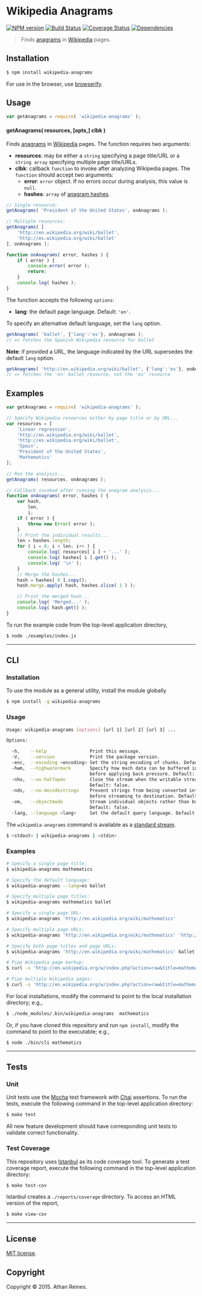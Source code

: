 Wikipedia Anagrams
===
[![NPM version][npm-image]][npm-url] [![Build Status][travis-image]][travis-url] [![Coverage Status][coveralls-image]][coveralls-url] [![Dependencies][dependencies-image]][dependencies-url]

> Finds [anagrams](http://en.wikipedia.org/wiki/Anagram) in [Wikipedia](http://www.wikipedia.org/) pages.


## Installation

``` bash
$ npm install wikipedia-anagrams
```

For use in the browser, use [browserify](https://github.com/substack/node-browserify).


## Usage

``` javascript
var getAnagrams = require( 'wikipedia-anagrams' );
```

#### getAnagrams( resources, [opts,] clbk )

Finds [anagrams](http://en.wikipedia.org/wiki/Anagram) in [Wikipedia](http://www.wikipedia.org/) pages. The function requires two arguments:

*	__resources__: may be either a `string` specifying a page title/URL or a `string array` specifying multiple page title/URLs.
* 	__clbk__: callback `function` to invoke after analyzing Wikipedia pages. The `function` should accept two arguments:
	-	__error__: `error` object. If no errors occur during analysis, this value is `null`.
	-	__hashes__: `array` of [anagram hashes](https://github.com/compute-io/anagram-hash).

``` javascript
// Single resource:
getAnagrams( 'President of the United States', onAnagrams );

// Multiple resources:
getAnagrams( [
	'http://en.wikipedia.org/wiki/ballet',
	'http://es.wikipedia.org/wiki/ballet'
], onAnagrams );

function onAnagrams( error, hashes ) {
	if ( error ) {
		console.error( error );
		return;
	}
	console.log( hashes );
}
```

The function accepts the following `options`:

*	__lang__: the default page language. Default: `'en'`.

To specify an alternative default language, set the `lang` option.

``` javascript
getAnagrams( 'ballet', {'lang':'es'}, onAnagrams );
// => fetches the Spanish Wikipedia resource for ballet
```

__Note__: if provided a URL, the language indicated by the URL supersedes the default `lang` option.

``` javascript
getAnagrams( 'http://en.wikipedia.org/wiki/ballet', {'lang':'es'}, onAnagrams );
// => fetches the 'en' ballet resource, not the 'es' resource
```



## Examples

``` javascript
var getAnagrams = require( 'wikipedia-anagrams' );

// Specify Wikipedia resources either by page title or by URL...
var resources = [
	'Linear regression',
	'http://en.wikipedia.org/wiki/ballet',
	'http://es.wikipedia.org/wiki/ballet',
	'Spain',
	'President of the United States',
	'Mathematics'
];

// Run the analysis...
getAnagrams( resources, onAnagrams );

// Callback invoked after running the anagram analysis...
function onAnagrams( error, hashes ) {
	var hash,
		len,
		i;
	if ( error ) {
		throw new Error( error );
	}
	// Print the individual results...
	len = hashes.length;
	for ( i = 0; i < len; i++ ) {
		console.log( resources[ i ] + '...' );
		console.log( hashes[ i ].get() );
		console.log( '\n' );
	}
	// Merge the hashes...
	hash = hashes[ 0 ].copy();
	hash.merge.apply( hash, hashes.slice( 1 ) );

	// Print the merged hash...
	console.log( 'Merged...' );
	console.log( hash.get() );
}
```

To run the example code from the top-level application directory,

``` bash
$ node ./examples/index.js
```


---
## CLI


### Installation

To use the module as a general utility, install the module globally

``` bash
$ npm install -g wikipedia-anagrams
```


### Usage

``` bash
Usage: wikipedia-anagrams [options] [url 1] [url 2] [url 3] ...

Options:

  -h,    --help                Print this message.
  -V,    --version             Print the package version.
  -enc,  --encoding <encoding> Set the string encoding of chunks. Default: null.
  -hwm,  --highwatermark       Specify how much data can be buffered into memory
                               before applying back pressure. Default: 16kb.
  -nho,  --no-halfopen         Close the stream when the writable stream ends.
                               Default: false.
  -nds,  --no-decodestrings    Prevent strings from being converted into buffers
                               before streaming to destination. Default: false.
  -om,   --objectmode          Stream individual objects rather than buffers.
                               Default: false.
  -lang, --language <lang>     Set the default query language. Default: 'en'.
```

The `wikipedia-anagrams` command is available as a [standard stream](http://en.wikipedia.org/wiki/Pipeline_%28Unix%29).

``` bash
$ <stdout> | wikipedia-anagrams | <stdin>
``` 


### Examples

``` bash
# Specify a single page title:
$ wikipedia-anagrams mathematics

# Specify the default language:
$ wikipedia-anagrams --lang=es ballet

# Specify multiple page titles:
$ wikipedia-anagrams mathematics ballet

# Specify a single page URL:
$ wikipedia-anagrams 'http://en.wikipedia.org/wiki/mathematics'

# Specify multiple page URLs:
$ wikipedia-anagrams 'http://en.wikipedia.org/wiki/mathematics' 'http://en.wikipedia/org/wiki/ballet'

# Specify both page titles and page URLs:
$ wikipedia-anagrams 'http://en.wikipedia.org/wiki/mathematics' ballet

# Pipe Wikipedia page markup:
$ curl -s 'http://en.wikipedia.org/w/index.php?action=raw&title=mathematics' | wikipedia-anagrams | awk '{print "\nAnagrams:\n\n"$1}'

# Pipe multiple Wikipedia pages:
$ curl -s 'http://en.wikipedia.org/w/index.php?action=raw&title=mathematics' 'http://en.wikipedia.org/w/index.php?action=raw&title=ballet' | wikipedia-anagrams | awk '{print "\nAnagrams:\n\n"$1}'
```

For local installations, modify the command to point to the local installation directory; e.g., 

``` bash
$ ./node_modules/.bin/wikipedia-anagrams  mathematics
```

Or, if you have cloned this repository and run `npm install`, modify the command to point to the executable; e.g., 

``` bash
$ node ./bin/cli mathematics
```


---
## Tests

### Unit

Unit tests use the [Mocha](http://mochajs.org/) test framework with [Chai](http://chaijs.com) assertions. To run the tests, execute the following command in the top-level application directory:

``` bash
$ make test
```

All new feature development should have corresponding unit tests to validate correct functionality.


### Test Coverage

This repository uses [Istanbul](https://github.com/gotwarlost/istanbul) as its code coverage tool. To generate a test coverage report, execute the following command in the top-level application directory:

``` bash
$ make test-cov
```

Istanbul creates a `./reports/coverage` directory. To access an HTML version of the report,

``` bash
$ make view-cov
```


---
## License

[MIT license](http://opensource.org/licenses/MIT). 


## Copyright

Copyright &copy; 2015. Athan Reines.


[npm-image]: http://img.shields.io/npm/v/wikipedia-anagrams.svg
[npm-url]: https://npmjs.org/package/wikipedia-anagrams

[travis-image]: http://img.shields.io/travis/kgryte/wikipedia-anagrams/master.svg
[travis-url]: https://travis-ci.org/kgryte/wikipedia-anagrams

[coveralls-image]: https://img.shields.io/coveralls/kgryte/wikipedia-anagrams/master.svg
[coveralls-url]: https://coveralls.io/r/kgryte/wikipedia-anagrams?branch=master

[dependencies-image]: http://img.shields.io/david/kgryte/wikipedia-anagrams.svg
[dependencies-url]: https://david-dm.org/kgryte/wikipedia-anagrams

[dev-dependencies-image]: http://img.shields.io/david/dev/kgryte/wikipedia-anagrams.svg
[dev-dependencies-url]: https://david-dm.org/dev/kgryte/wikipedia-anagrams

[github-issues-image]: http://img.shields.io/github/issues/kgryte/wikipedia-anagrams.svg
[github-issues-url]: https://github.com/kgryte/wikipedia-anagrams/issues
